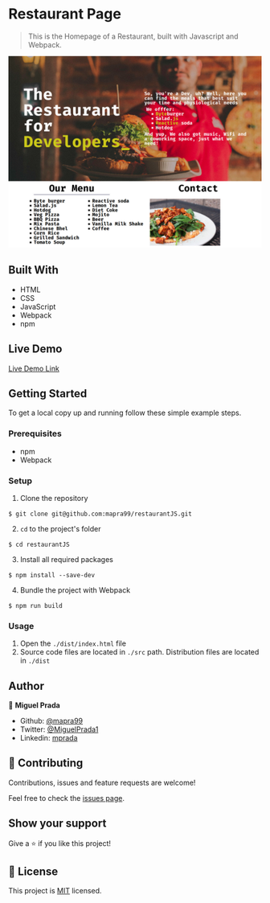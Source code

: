# Restaurant Page

> This is the Homepage of a Restaurant, built with Javascript and Webpack.

![screenshot](./docs/Screenshot_2020-01-24%20Restaurant%20Page.jpg)

## Built With

- HTML
- CSS
- JavaScript
- Webpack
- npm

## Live Demo

[Live Demo Link](https://raw.githack.com/mapra99/restaurantJS/feature/restaurant/dist/index.html)


## Getting Started

To get a local copy up and running follow these simple example steps.

### Prerequisites
- npm
- Webpack

### Setup
1. Clone the repository
```
$ git clone git@github.com:mapra99/restaurantJS.git
```
2. `cd` to the project's folder
```
$ cd restaurantJS
```
3. Install all required packages
```
$ npm install --save-dev
```
4. Bundle the project with Webpack
```
$ npm run build
```
### Usage
1. Open the `./dist/index.html` file
2. Source code files are located in `./src` path. Distribution files are located in `./dist`

## Author

👤 **Miguel Prada**

- Github: [@mapra99](https://github.com/mapra99)
- Twitter: [@MiguelPrada1](https://twitter.com/MiguelPrada1)
- Linkedin: [mprada](https://linkedin.com/in/mprada)

## 🤝 Contributing

Contributions, issues and feature requests are welcome!

Feel free to check the [issues page](issues/).

## Show your support

Give a ⭐️ if you like this project!

## 📝 License

This project is [MIT](lic.url) licensed.